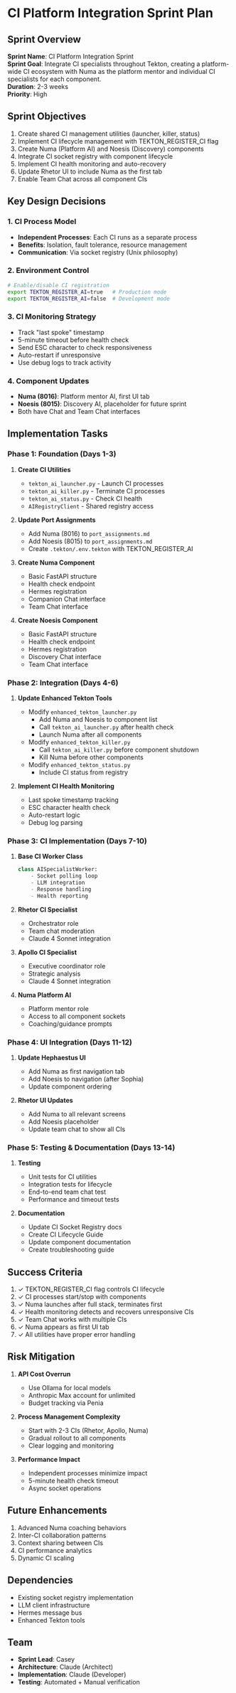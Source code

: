 # CI Platform Integration Sprint Plan

## Sprint Overview

**Sprint Name**: CI Platform Integration Sprint  
**Sprint Goal**: Integrate CI specialists throughout Tekton, creating a platform-wide CI ecosystem with Numa as the platform mentor and individual CI specialists for each component.  
**Duration**: 2-3 weeks  
**Priority**: High  

## Sprint Objectives

1. Create shared CI management utilities (launcher, killer, status)
2. Implement CI lifecycle management with TEKTON_REGISTER_CI flag
3. Create Numa (Platform AI) and Noesis (Discovery) components
4. Integrate CI socket registry with component lifecycle
5. Implement CI health monitoring and auto-recovery
6. Update Rhetor UI to include Numa as the first tab
7. Enable Team Chat across all component CIs

## Key Design Decisions

### 1. CI Process Model
- **Independent Processes**: Each CI runs as a separate process
- **Benefits**: Isolation, fault tolerance, resource management
- **Communication**: Via socket registry (Unix philosophy)

### 2. Environment Control
```bash
# Enable/disable CI registration
export TEKTON_REGISTER_AI=true   # Production mode
export TEKTON_REGISTER_AI=false  # Development mode
```

### 3. CI Monitoring Strategy
- Track "last spoke" timestamp
- 5-minute timeout before health check
- Send ESC character to check responsiveness
- Auto-restart if unresponsive
- Use debug logs to track activity

### 4. Component Updates
- **Numa (8016)**: Platform mentor AI, first UI tab
- **Noesis (8015)**: Discovery AI, placeholder for future sprint
- Both have Chat and Team Chat interfaces

## Implementation Tasks

### Phase 1: Foundation (Days 1-3)

1. **Create CI Utilities**
   - `tekton_ai_launcher.py` - Launch CI processes
   - `tekton_ai_killer.py` - Terminate CI processes
   - `tekton_ai_status.py` - Check CI health
   - `AIRegistryClient` - Shared registry access

2. **Update Port Assignments**
   - Add Numa (8016) to `port_assignments.md`
   - Add Noesis (8015) to `port_assignments.md`
   - Create `.tekton/.env.tekton` with TEKTON_REGISTER_AI

3. **Create Numa Component**
   - Basic FastAPI structure
   - Health check endpoint
   - Hermes registration
   - Companion Chat interface
   - Team Chat interface

4. **Create Noesis Component**
   - Basic FastAPI structure
   - Health check endpoint
   - Hermes registration
   - Discovery Chat interface
   - Team Chat interface

### Phase 2: Integration (Days 4-6)

1. **Update Enhanced Tekton Tools**
   - Modify `enhanced_tekton_launcher.py`
     - Add Numa and Noesis to component list
     - Call `tekton_ai_launcher.py` after health check
     - Launch Numa after all components
   - Modify `enhanced_tekton_killer.py`
     - Call `tekton_ai_killer.py` before component shutdown
     - Kill Numa before other components
   - Modify `enhanced_tekton_status.py`
     - Include CI status from registry

2. **Implement CI Health Monitoring**
   - Last spoke timestamp tracking
   - ESC character health check
   - Auto-restart logic
   - Debug log parsing

### Phase 3: CI Implementation (Days 7-10)

1. **Base CI Worker Class**
   ```python
   class AISpecialistWorker:
       - Socket polling loop
       - LLM integration
       - Response handling
       - Health reporting
   ```

2. **Rhetor CI Specialist**
   - Orchestrator role
   - Team chat moderation
   - Claude 4 Sonnet integration

3. **Apollo CI Specialist**
   - Executive coordinator role
   - Strategic analysis
   - Claude 4 Sonnet integration

4. **Numa Platform AI**
   - Platform mentor role
   - Access to all component sockets
   - Coaching/guidance prompts

### Phase 4: UI Integration (Days 11-12)

1. **Update Hephaestus UI**
   - Add Numa as first navigation tab
   - Add Noesis to navigation (after Sophia)
   - Update component ordering

2. **Rhetor UI Updates**
   - Add Numa to all relevant screens
   - Add Noesis placeholder
   - Update team chat to show all CIs

### Phase 5: Testing & Documentation (Days 13-14)

1. **Testing**
   - Unit tests for CI utilities
   - Integration tests for lifecycle
   - End-to-end team chat test
   - Performance and timeout tests

2. **Documentation**
   - Update CI Socket Registry docs
   - Create CI Lifecycle Guide
   - Update component documentation
   - Create troubleshooting guide

## Success Criteria

1. ✓ TEKTON_REGISTER_CI flag controls CI lifecycle
2. ✓ CI processes start/stop with components
3. ✓ Numa launches after full stack, terminates first
4. ✓ Health monitoring detects and recovers unresponsive CIs
5. ✓ Team Chat works with multiple CIs
6. ✓ Numa appears as first UI tab
7. ✓ All utilities have proper error handling

## Risk Mitigation

1. **API Cost Overrun**
   - Use Ollama for local models
   - Anthropic Max account for unlimited
   - Budget tracking via Penia

2. **Process Management Complexity**
   - Start with 2-3 CIs (Rhetor, Apollo, Numa)
   - Gradual rollout to all components
   - Clear logging and monitoring

3. **Performance Impact**
   - Independent processes minimize impact
   - 5-minute health check timeout
   - Async socket operations

## Future Enhancements

1. Advanced Numa coaching behaviors
2. Inter-CI collaboration patterns
3. Context sharing between CIs
4. CI performance analytics
5. Dynamic CI scaling

## Dependencies

- Existing socket registry implementation
- LLM client infrastructure
- Hermes message bus
- Enhanced Tekton tools

## Team

- **Sprint Lead**: Casey
- **Architecture**: Claude (Architect)
- **Implementation**: Claude (Developer)
- **Testing**: Automated + Manual verification